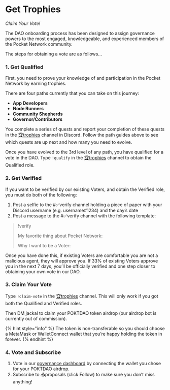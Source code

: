 # Get Trophies

_Claim Your Vote!_

The DAO onboarding process has been designed to assign governance powers to the most engaged, knowledgeable, and experienced members of the Pocket Network community.

The steps for obtaining a vote are as follows…

### 1. Get Qualified <a href="#1-get-qualified" id="1-get-qualified"></a>

First, you need to prove your knowledge of and participation in the Pocket Network by earning trophies.

There are four paths currently that you can take on this journey:

* **App Developers**
* **Node Runners**
* **Community Shepherds**
* **Governor/Contributors**

You  complete a series of quests and report your completion of these quests in the [🏆trophies](https://discord.com/channels/553741558869131266/763504639299289138) channel in Discord. Follow the path guides above to see which quests are up next and how many you need to evolve.

Once you have evolved to the 3rd level of any path, you have qualified for a vote in the DAO. Type `!qualify` in the [🏆trophies](https://discord.com/channels/553741558869131266/763504639299289138) channel to obtain the Qualified role.

### 2. Get Verified <a href="#2-get-verified" id="2-get-verified"></a>

If you want to be verified by our existing Voters, and obtain the Verified role, you must do both of the following:

1. Post a selfie to the #✅verify channel holding a piece of paper with your Discord username (e.g. username#1234) and the day’s date
2. Post a message to the #✅verify channel with the following template:

> !verify
>
> My favorite thing about Pocket Network:
>
> Why I want to be a Voter:

Once you have done this, if existing Voters are comfortable you are not a malicious agent, they will approve you. If 33% of existing Voters approve you in the next 7 days, you’ll be officially verified and one step closer to obtaining your own vote in our DAO.

### 3. Claim Your Vote <a href="#3-claim-your-vote" id="3-claim-your-vote"></a>

Type `!claim-vote` in the [🏆trophies](https://discord.com/channels/553741558869131266/763504639299289138) channel. This will only work if you got both the Qualified and Verified roles.

Then DM jackal to claim your POKTDAO token airdrop (our airdrop bot is currently out of commission).

{% hint style="info" %}
The token is non-transferable so you should choose a MetaMask or WalletConnect wallet that you’re happy holding the token in forever.
{% endhint %}



### 4. Vote and Subscribe <a href="#4-vote-and-subscribe" id="4-vote-and-subscribe"></a>

1. Vote in our [governance dashboard](https://gov.pokt.network/) by connecting the wallet you chose for your POKTDAO airdrop.
2. Subscribe to 📥proposals (click Follow) to make sure you don’t miss anything!
